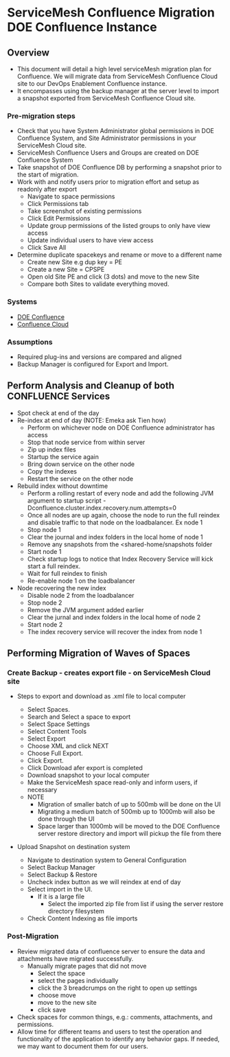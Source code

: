 # ServiceMesh Confluence Migration DOE Confluence Instance

## Overview
* This document will detail a high level serviceMesh migration plan for Confluence. We will migrate data from ServiceMesh Confluence Cloud site to our DevOps Enablement Confluence instance. 
* It encompasses using the backup manager at the server level to import a snapshot exported from ServiceMesh Confluence Cloud site.

### Pre-migration steps

* Check that you have System Administrator global permissions in DOE Confluence System, and Site Administrator permissions in your ServiceMesh Cloud site.
* ServiceMesh Confluence Users and Groups are created on DOE Confluence System
* Take snapshot of DOE Confluence DB by performing a snapshot prior to the start of migration.
* Work with and notify users prior to migration effort and setup as readonly after export
  * Navigate to space permissions
  * Click Permissions tab
  * Take screenshot of existing permissions
  * Click Edit Permissions
  * Update group permissions of the listed groups to only have view access
  * Update individual users to have view access
  * Click Save All
* Determine duplicate spacekeys and rename or move to a different name
  * Create new Site e.g dup key = PE
  * Create a new Site = CPSPE
  * Open old Site PE and click (3 dots) and move to the new Site
  * Compare both Sites to validate everything moved.


### Systems

* [DOE Confluence](https://confluence.csc.com)
* [Confluence Cloud](https://dxcconfluence.atlassian.net)


### Assumptions

* Required plug-ins and versions are compared and aligned
* Backup Manager is configured for Export and Import.


## Perform Analysis and Cleanup of both CONFLUENCE Services
* Spot check at end of the day
* Re-index at end of day (NOTE: Emeka ask Tien how)
  * Perform on whichever node on DOE Confluence administrator has access
  * Stop that node service from within server
  * Zip up index files 
  * Startup the service again
  * Bring down service on the other node
  * Copy the indexes
  * Restart the service on the other node
* Rebuild index without downtime
  * Perform a rolling restart of every node and add the following JVM argument to startup script 
  -Dconfluence.cluster.index.recovery.num.attempts=0
  * Once all nodes are up again, choose the node to run the full reindex and disable traffic to that node on the loadbalancer. Ex node 1
  * Stop node 1
  * Clear the journal and index folders in the local home of node 1
  * Remove any snapshots from the <shared-home/snapshots folder
  * Start node 1
  * Check startup logs to notice that Index Recovery Service will kick start a full reindex.
  * Wait for full reindex to finish
  * Re-enable node 1 on the loadbalancer
* Node recovering the new index
  * Disable node 2 from the loadbalancer
  * Stop node 2
  * Remove the JVM argument added earlier
  * Clear the jurnal and index folders in the local home of node 2
  * Start node 2
  * The index recovery service will recover the index from node 1

## Performing Migration of Waves of Spaces
### Create Backup - creates export file - on ServiceMesh Cloud site 
* Steps to export and download as .xml file to local computer 
  * Select Spaces.
  * Search and Select a space to export
  * Select Space Settings
  * Select Content Tools
  * Select Export
  * Choose XML and click NEXT
  * Choose Full Export.
  * Click Export.
  * Click Download afer export is completed 
  * Download snapshot to your local computer
  * Make the ServiceMesh space read-only and inform users, if necessary
  * NOTE
    * Migration of smaller batch of up to 500mb will be done on the UI
    * Migrating a medium batch of 500mb up to 1000mb will also be done through the UI
    * Space larger than 1000mb will be moved to the DOE Confluence server restore directory and import will pickup the file from there

* Upload Snapshot on destination system
  * Navigate to destination system to General Configuration
  * Select Backup Manager
  * Select Backup & Restore
  * Uncheck index button as we will reindex at end of day
  * Select import in the UI. 
    * If it is a large file
      * Select the imported zip file from list if using the server restore directory filesystem
  * Check Content Indexing as file imports

### Post-Migration

* Review migrated data of confluence server to ensure the data and attachments have migrated successfully. 
  * Manually migrate pages that did not move
    * Select the space 
    * select the pages individually
    * click the 3 breadcrumps on the right to open up settings
    * choose move
    * move to the new site
    * click save
* Check spaces for common things, e.g.: comments, attachments, and permissions.
* Allow time for different teams and users to test the operation and functionality of the application to identify any behavior gaps. If needed, we may want to document them for our users.
